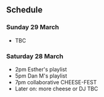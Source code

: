 ## Schedule

### Sunday 29 March

* TBC

### Saturday 28 March

* 2pm Esther's playlist
* 5pm Dan M's playlist
* 7pm collaborative CHEESE-FEST
* Later on: more cheese or DJ TBC
